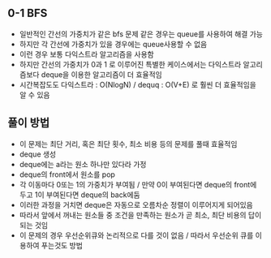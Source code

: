 ## 0-1 BFS
* 일반적인 간선의 가중치가 같은 bfs 문제 같은 경우는 queue를 사용하여 해결 가능
* 하지만 각 간선에 가중치가 있을 경우에는 queue사용할 수 없음 
* 이런 경우 보통 다익스트라 알고리즘을 사용함 
* 하지만 간선의 가중치가 0과 1 로 이루어진 특별한 케이스에서는 다익스트라 알고리즘보다 deque을 이용한 알고리즘이 더 효율적임
* 시간복잡도도 다익스트라 : O(NlogN) / dequq : O(V+E) 로 훨씬 더 효율적임을 알 수 있음  

## 풀이 방법
* 이 문제는 최단 거리, 혹은 최단 횟수, 최소 비용 등의 문제를 풀때 효율적임
* deque 생성
* deque에는 a라는 원소 하나만 있다라 가정
* deque의 front에서 원소를 pop
* 각 이동마다 0또는 1의 가중치가 부여됨 / 만약 0이 부여된다면 deque의 front에 두고 1이 부여된다면 deque의 back에둠
* 이러한 과정을 거치면 deque은 자동으로 오름차순 정렬이 이루어지게 되어있음
* 따라서 앞에서 꺼내는 원소들 중 조건을 만족하는 원소가 곧 최소, 최단 비용의 답이 되는 것임
* 이 문제의 경우 우선순위큐와 논리적으로 다를 것이 없음 / 따라서 우선순위 큐를 이용하여 푸는것도 방법
